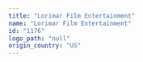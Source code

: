 ```yaml
---
title: "Lorimar Film Entertainment"
name: "Lorimar Film Entertainment"
id: "1176"
logo_path: "null"
origin_country: "US"
---
```

